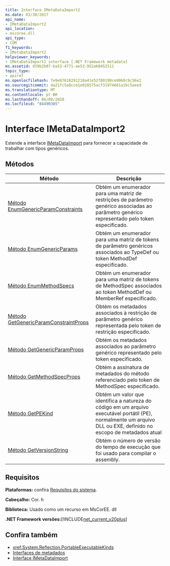 ```yaml
---
title: Interface IMetaDataImport2
ms.date: 03/30/2017
api_name:
- IMetaDataImport2
api_location:
- mscoree.dll
api_type:
- COM
f1_keywords:
- IMetaDataImport2
helpviewer_keywords:
- IMetaDataImport2 interface [.NET Framework metadata]
ms.assetid: d39b2b87-ba53-4771-ae53-952a68452511
topic_type:
- apiref
ms.openlocfilehash: fe9e87618291218a41e52f80198ce9068c9c56e2
ms.sourcegitcommit: da21fc5a8cce1e028575acf31974681a1bc5aeed
ms.translationtype: MT
ms.contentlocale: pt-BR
ms.lasthandoff: 06/08/2020
ms.locfileid: "84490385"
---
```

# <a name="imetadataimport2-interface"></a>Interface IMetaDataImport2
Estende a interface [IMetaDataImport](imetadataimport-interface.md) para fornecer a capacidade de trabalhar com tipos genéricos.  
  
## <a name="methods"></a>Métodos  
  
|Método|Descrição|  
|------------|-----------------|  
|[Método EnumGenericParamConstraints](imetadataimport2-enumgenericparamconstraints-method.md)|Obtém um enumerador para uma matriz de restrições de parâmetro genérico associadas ao parâmetro genérico representado pelo token especificado.|  
|[Método EnumGenericParams](imetadataimport2-enumgenericparams-method.md)|Obtém um enumerador para uma matriz de tokens de parâmetro genéricos associados ao TypeDef ou token MethodDef especificado.|  
|[Método EnumMethodSpecs](imetadataimport2-enummethodspecs-method.md)|Obtém um enumerador para uma matriz de tokens de MethodSpec associados ao token MethodDef ou MemberRef especificado.|  
|[Método GetGenericParamConstraintProps](imetadataimport2-getgenericparamconstraintprops-method.md)|Obtém os metadados associados à restrição de parâmetro genérico representada pelo token de restrição especificado.|  
|[Método GetGenericParamProps](imetadataimport2-getgenericparamprops-method.md)|Obtém os metadados associados ao parâmetro genérico representado pelo token especificado.|  
|[Método GetMethodSpecProps](imetadataimport2-getmethodspecprops-method.md)|Obtém a assinatura de metadados do método referenciado pelo token de MethodSpec especificado.|  
|[Método GetPEKind](imetadataimport2-getpekind-method.md)|Obtém um valor que identifica a natureza do código em um arquivo executável portátil (PE), normalmente um arquivo DLL ou EXE, definido no escopo de metadados atual|  
|[Método GetVersionString](imetadataimport2-getversionstring-method.md)|Obtém o número de versão do tempo de execução que foi usado para compilar o assembly.|  
  
## <a name="requirements"></a>Requisitos  
 **Plataformas:** confira [Requisitos do sistema](../../get-started/system-requirements.md).  
  
 **Cabeçalho:** Cor. h  
  
 **Biblioteca:** Usado como um recurso em MsCorEE. dll  
  
 **.NET Framework versões:**[!INCLUDE[net_current_v20plus](../../../../includes/net-current-v20plus-md.md)]  
  
## <a name="see-also"></a>Confira também

- <xref:System.Reflection.PortableExecutableKinds>
- [Interfaces de metadados](metadata-interfaces.md)
- [Interface IMetaDataImport](imetadataimport-interface.md)
